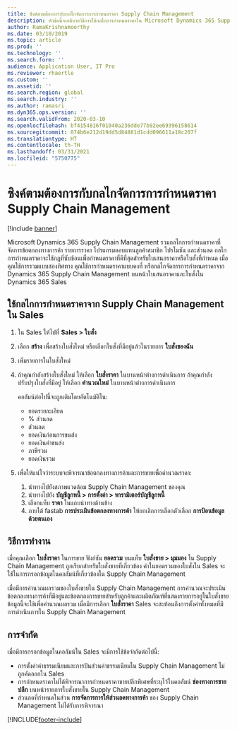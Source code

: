 ```yaml
---
title: ซิงค์ตามต้องการกับกลไกจัดการการกำหนดราคา Supply Chain Management
description: หัวข้อนี้จะอธิบายวิธีการใช้กลไกการกำหนดราคาใน Microsoft Dynamics 365 Supply Chain Management จาก Dynamics 365 Sales
author: RamaKrishnamoorthy
ms.date: 03/10/2019
ms.topic: article
ms.prod: ''
ms.technology: ''
ms.search.form: ''
audience: Application User, IT Pro
ms.reviewer: rhaertle
ms.custom: ''
ms.assetid: ''
ms.search.region: global
ms.search.industry: ''
ms.author: ramasri
ms.dyn365.ops.version: ''
ms.search.validFrom: 2020-03-10
ms.openlocfilehash: bf4154816f01040a236dde77b92ee69396158614
ms.sourcegitcommit: 074b6e212d19dd5d84881d1cdd096611a18c207f
ms.translationtype: HT
ms.contentlocale: th-TH
ms.lasthandoff: 03/31/2021
ms.locfileid: "5750775"
---
```

# <a name="sync-on-demand-with-the-supply-chain-management-pricing-engine"></a>ซิงค์ตามต้องการกับกลไกจัดการการกำหนดราคา Supply Chain Management

[!include [banner](../../includes/banner.md)]



Microsoft Dynamics 365 Supply Chain Management รวมกลไกการกำหนดราคาที่จัดการข้อตกลงทางการค้า รายการราคา โปรแกรมตอบแทนลูกค้าสมาชิก โปรโมชัน และส่วนลด กลไกการกำหนดราคาจะใช้กฎที่ซับซ้อนเพื่อกำหนดราคาที่ดีที่สุดสำหรับใบเสนอราคาหรือใบสั่งที่กำหนด เมื่อคุณใช้การรวมแบบสองทิศทาง คุณใช้การกำหนดราคาแบบคงที่ หรือกลไกจัดการการกำหนดราคาจาก Dynamics 365 Supply Chain Management บนหน้าใบเสนอราคาและใบสั่งใน Dynamics 365 Sales

## <a name="use-the-pricing-engine-from-supply-chain-management-in-sales"></a>ใช้กลไกการกำหนดราคาจาก Supply Chain Management ใน Sales

1. ใน Sales ให้ไปที่ **Sales \> ใบสั่ง**
2. เลือก **สร้าง** เพื่อสร้างใบสั่งใหม่ หรือเลือกใบสั่งที่มีอยู่แล้วในรายการ **ใบสั่งของฉัน**
3. เพิ่มรายการในใบสั่งใหม่
4. ถ้าคุณกำลังสร้างใบสั่งใหม่ ให้เลือก **ใบสั่งราคา** ในบานหน้าต่างการดำเนินการ ถ้าคุณกำลังปรับปรุงใบสั่งที่มีอยู่ ให้เลือก **คำนวณใหม่** ในบานหน้าต่างการดำเนินการ

    คอลัมน์ต่อไปนี้จะถูกเติมโดยอัตโนมัติใน:

    + ยอดรายละเอียด
    + % ส่วนลด
    + ส่วนลด
    + ยอดเงินก่อนการขนส่ง
    + ยอดเงินค่าขนส่ง
    + ภาษีรวม
    + ยอดเงินรวม
    
5. เพื่อให้แน่ใจว่าระบบจะพิจารณาข้อตกลงทางการค้าและการขายเพื่อคำนวณราคา:
    1. นำทางไปยังสภาพแวดล้อม Supply Chain Management ของคุณ
    2. นำทางไปยัง **บัญชีลูกหนี้ \> การตั้งค่า \> พารามิเตอร์บัญชีลูกหนี้**
    3. เลือกแท็บ **ราคา** ในแถบนำทางด้านข้าง
    4. ภายใต้ fastab **การประเมินข้อตกลงทางการค้า** ให้ยกเลิกการเลือกตัวเลือก **การป้อนข้อมูลด้วยตนเอง**

## <a name="how-it-works"></a>วิธีการทำงาน

เมื่อคุณเลือก **ใบสั่งราคา** ในการขาย ฟังก์ชัน **ยอดรวม** บนแท็บ **ใบสั่งขาย \> มุมมอง** ใน Supply Chain Management ถูกเรียกสำหรับใบสั่งขายที่เกี่ยวข้อง ค่าในยอดรวมของใบสั่งใน Sales จะใช้ในการกรอกข้อมูลในคอลัมน์ที่เกี่ยวข้องใน Supply Chain Management

เมื่อมีการคำนวณผลรวมของใบสั่งขายใน Supply Chain Management การคำนวณจะประเมินข้อตกลงทางการค้าที่มีอยู่และข้อตกลงการขายสำหรับลูกค้าและผลิตภัณฑ์ที่แสดงรายการอยู่ในใบสั่งขาย ข้อมูลนี้จะใช้เพื่อคำนวณผลรวม เมื่อมีการเลือก **ใบสั่งราคา** Sales จะสะท้อนถึงการตั้งค่าทั้งหมดที่มีการดำเนินการใน Supply Chain Management

## <a name="limitations"></a>การจำกัด

เมื่อมีการกรอกข้อมูลในคอลัมน์ใน Sales จะมีการใช้ข้อจำกัดต่อไปนี้:

+ การตั้งค่าค่าธรรมเนียมและการปันส่วนค่าธรรมเนียมใน Supply Chain Management ไม่ถูกคัดลอกใน Sales
+ การกำหนดราคาไม่ได้พิจารณาการกำหนดราคาขายปลีกพิเศษที่ระบุไว้ในคอลัมน์ **ช่องทางการขายปลีก** บนหน้ารายการใบสั่งขายใน Supply Chain Management
+ ส่วนลดที่กำหนดในส่วน **การจัดการการให้ส่วนลดทางการค้า** ของ Supply Chain Management ไม่ได้รับการพิจารณา


[!INCLUDE[footer-include](../../../../includes/footer-banner.md)]